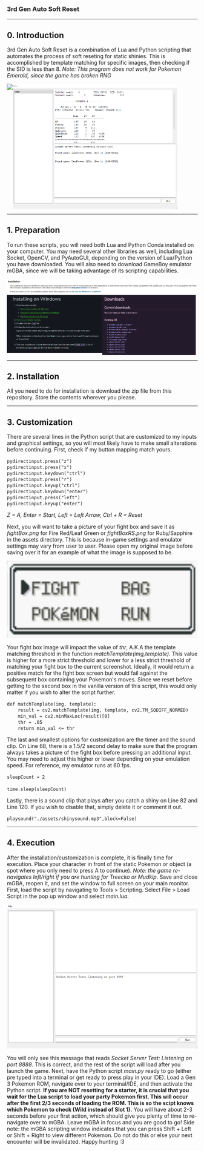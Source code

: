 ### 3rd Gen Auto Soft Reset

---
## 0. Introduction

3rd Gen Auto Soft Reset is a combination of Lua and Python scripting that automates the process of soft reseting for static shinies. This is accomplished by template matching for specific images, then checking if the SID is less than 8. *Note: This program does not work for Pokemon Emerald, since the game has broken RNG*

<div style="display: grid">
<img src="./readme_images/test.png" style="grid-column: 1">
<img src="./readme_images/luaScreen.png" style="grid-column: 2; width: 89%">
</div>

---
## 1. Preparation

To run these scripts, you will need both Lua and Python Conda installed on your computer. You may need several other libraries as well, including Lua Socket, OpenCV, and PyAutoGUI, depending on the version of Lua/Python you have downloaded. You will also need to download GameBoy emulator mGBA, since we will be taking advantage of its scripting capabilities.

<img src="./readme_images/luaDownload.png">
<div style="display: grid;">
<img src="./readme_images/condaDownload.png" style="grid-column: 1">
<img src="./readme_images/mgbaDownload.png" style="grid-column: 2; width: 98.1%">
</div>

---
## 2. Installation

All you need to do for installation is download the zip file from this repository. Store the contents wherever you please.

---
## 3. Customization

There are several lines in the Python script that are customized to my inputs and graphical settings, so you will most likely have to make small alterations before continuing. First, check if my button mapping match yours.

```
pydirectinput.press("z")
pydirectinput.press("x")
pydirectinput.keydown("ctrl")
pydirectinput.press("r")
pydirectinput.keyup("ctrl")
pydirectinput.keydown("enter")
pydirectinput.press("left")
pydirectinput.keyup("enter")
```

*Z = A, Enter = Start, Left = Left Arrow, Ctrl + R = Reset*

Next, you will want to take a picture of your fight box and save it as *fightBox.png* for Fire Red/Leaf Green or *fightBoxRS.png* for Ruby/Sapphire in the assets directory. This is because in-game settings and emulator settings may vary from user to user. Please open my original image before saving over it for an example of what the image is supposed to be.

<img src="./assets/fightBox.png">

Your fight box image will impact the value of *thr*, A.K.A the template matching threshold in the function *matchTemplate(img,template)*. This value is higher for a more strict threshold and lower for a less strict threshold of matching your fight box to the current screenshot. Ideally, it would return a positive match for the fight box screen but would fail against the subsequent box containing your Pokemon's moves. Since we reset before getting to the second box in the vanilla version of this script, this would only matter if you wish to alter the script further.

```
def matchTemplate(img, template):
    result = cv2.matchTemplate(img, template, cv2.TM_SQDIFF_NORMED)
    min_val = cv2.minMaxLoc(result)[0]
    thr = .05
    return min_val <= thr
```

The last and smallest options for customization are the timer and the sound clip. On Line 68, there is a 1.5/2 second delay to make sure that the program always takes a picture of the fight box before pressing an additional input. You may need to adjust this higher or lower depending on your emulation speed. For reference, my emulator runs at 60 fps.

```
sleepCount = 2

time.sleep(sleepCount)
```

Lastly, there is a sound clip that plays after you catch a shiny on Line 82 and Line 120. If you wish to disable that, simply delete it or comment it out.

```
playsound("./assets/shinysound.mp3",block=False)
```

---
## 4. Execution

After the installation/customization is complete, it is finally time for execution. Place your character in front of the static Pokemon or object (a spot where you only need to press A to continue). *Note: the game re-navigates left/right if you are hunting for Treecko or Mudkip.* Save and close mGBA, reopen it, and set the window to full screen on your main monitor. First, load the script by navigating to Tools > Scripting. Select File > Load Script in the pop up window and select *main.lua*.


<img src="./readme_images/blankLua.png">

You will only see this message that reads *Socket Server Test: Listening on port 8888*. This is correct, and the rest of the script will load after you launch the game. Next, have the Python script *main.py* ready to go (either pre typed into a terminal or get ready to press play in your IDE). Load a Gen 3 Pokemon ROM, navigate over to your terminal/IDE, and then activate the Python script. **If you are NOT resetting for a starter, it is crucial that you wait for the Lua script to load your party Pokemon first. This will occur after the first 2/3 seconds of loading the ROM. This is so the scipt knows which Pokemon to check (Wild instead of Slot 1).** You will have about 2-3 seconds before your first action, which should give you plenty of time to re-navigate over to mGBA. Leave mGBA in focus and you are good to go! Side note: the mGBA scripting window indicates that you can press Shift + Left or Shift + Right to view different Pokemon. Do not do this or else your next encounter will be invalidated. Happy hunting :3

